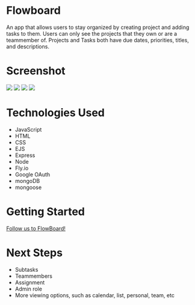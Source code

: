 # Flowboard
An app that allows users to stay organized by creating project and adding tasks to them. Users can only see the projects that they own or are a teammember of. Projects and Tasks both have due dates, priorities, titles, and descriptions.

# Screenshot

<img src="https://i.imgur.com/hfhmyE4.png">
<img src="https://i.imgur.com/DSd7Fxv.png">
<img src="https://i.imgur.com/OpIadQl.png">
<img src="https://i.imgur.com/2qy6tYp.png">

# Technologies Used

- JavaScript
- HTML
- CSS
- EJS
- Express
- Node
- Fly.io
- Google OAuth
- mongoDB
- mongoose

# Getting Started

[Follow us to FlowBoard!](https://dry-pine-9148.fly.dev/)

# Next Steps

- Subtasks
- Teammembers
- Assignment
- Admin role
- More viewing options, such as calendar, list, personal, team, etc
